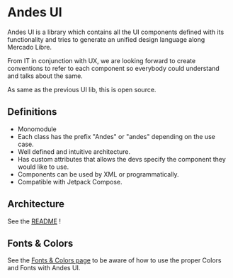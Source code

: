 # Andes UI

Andes UI is a library which contains all the UI components defined with its functionality and tries to generate an unified design language along Mercado Libre.

From IT in conjunction with UX, we are looking forward to create conventions to refer to each component so everybody could understand and talks about the same.

As same as the previous UI lib, this is open source.

## Definitions

* Monomodule
* Each class has the prefix "Andes" or "andes" depending on the use case.
* Well defined and intuitive architecture.
* Has custom attributes that allows the devs specify the component they would like to use.
* Components can be used by XML or programmatically.
* Compatible with Jetpack Compose.


## Architecture
See the [README](https://github.com/mercadolibre/fury_andesui-android#architecture) !

## Fonts & Colors
See the [Fonts & Colors page](https://github.com/mercadolibre/fury_andesui-android/wiki/Fonts-&-Colors) to be aware of how to use the proper Colors and Fonts with Andes UI.
